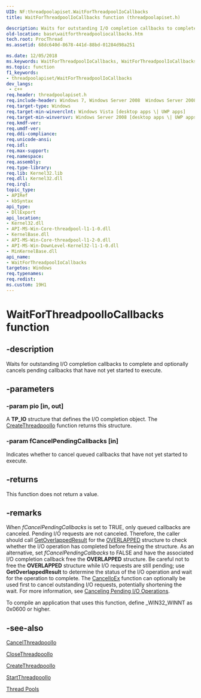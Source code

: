 ```yaml
---
UID: NF:threadpoolapiset.WaitForThreadpoolIoCallbacks
title: WaitForThreadpoolIoCallbacks function (threadpoolapiset.h)

description: Waits for outstanding I/O completion callbacks to complete and optionally cancels pending callbacks that have not yet started to execute.
old-location: base\waitforthreadpooliocallbacks.htm
tech.root: ProcThread
ms.assetid: 68dc640d-8678-441d-88bd-01284d98a251

ms.date: 12/05/2018
ms.keywords: WaitForThreadpoolIoCallbacks, WaitForThreadpoolIoCallbacks function, base.waitforthreadpooliocallbacks, threadpoolapiset/WaitForThreadpoolIoCallbacks, winbase/WaitForThreadpoolIoCallbacks
ms.topic: function
f1_keywords:
- threadpoolapiset/WaitForThreadpoolIoCallbacks
dev_langs:
 - c++
req.header: threadpoolapiset.h
req.include-header: Windows 7, Windows Server 2008  Windows Server 2008 R2, Windows.h
req.target-type: Windows
req.target-min-winverclnt: Windows Vista [desktop apps \| UWP apps]
req.target-min-winversvr: Windows Server 2008 [desktop apps \| UWP apps]
req.kmdf-ver: 
req.umdf-ver: 
req.ddi-compliance: 
req.unicode-ansi: 
req.idl: 
req.max-support: 
req.namespace: 
req.assembly: 
req.type-library: 
req.lib: Kernel32.lib
req.dll: Kernel32.dll
req.irql: 
topic_type:
- APIRef
- kbSyntax
api_type:
- DllExport
api_location:
- Kernel32.dll
- API-MS-Win-Core-threadpool-l1-1-0.dll
- KernelBase.dll
- API-MS-Win-Core-threadpool-l1-2-0.dll
- API-MS-Win-DownLevel-Kernel32-l1-1-0.dll
- MinKernelBase.dll
api_name:
- WaitForThreadpoolIoCallbacks
targetos: Windows
req.typenames: 
req.redist: 
ms.custom: 19H1
---
```


# WaitForThreadpoolIoCallbacks function


## -description


Waits for outstanding I/O completion callbacks to complete and optionally cancels pending callbacks that have not yet started to execute.


## -parameters




### -param pio [in, out]

A <b>TP_IO</b> structure that defines the I/O completion object. The <a href="https://docs.microsoft.com/windows/desktop/api/threadpoolapiset/nf-threadpoolapiset-createthreadpoolio">CreateThreadpoolIo</a> function returns this structure.


### -param fCancelPendingCallbacks [in]

Indicates whether to cancel queued callbacks that have not yet started to execute.


## -returns



This function does not return a value.




## -remarks



When <i>fCancelPendingCallbacks</i> is set to TRUE, only queued callbacks are canceled. Pending I/O requests are not canceled. Therefore, the caller should call <a href="https://docs.microsoft.com/windows/desktop/api/ioapiset/nf-ioapiset-getoverlappedresult">GetOverlappedResult</a> for the <a href="https://docs.microsoft.com/windows/desktop/api/minwinbase/ns-minwinbase-overlapped">OVERLAPPED</a> structure to check whether the I/O operation has completed before freeing the structure. As an alternative, set <i>fCancelPendingCallbacks</i> to FALSE and have the associated I/O completion callback free the <b>OVERLAPPED</b> structure. Be careful not to free the <b>OVERLAPPED</b> structure while I/O requests are still pending; use <b>GetOverlappedResult</b> to determine the status of the I/O operation and wait for the operation to complete. The <a href="https://docs.microsoft.com/windows/desktop/FileIO/cancelioex-func">CancelIoEx</a> function can optionally be used first to cancel outstanding I/O requests, potentially shortening the wait. For more information, see <a href="https://docs.microsoft.com/windows/desktop/FileIO/canceling-pending-i-o-operations">Canceling Pending I/O Operations</a>.

To compile an application that uses this function, define _WIN32_WINNT as 0x0600 or higher.




## -see-also




<a href="https://docs.microsoft.com/windows/desktop/api/threadpoolapiset/nf-threadpoolapiset-cancelthreadpoolio">CancelThreadpoolIo</a>



<a href="https://docs.microsoft.com/windows/desktop/api/threadpoolapiset/nf-threadpoolapiset-closethreadpoolio">CloseThreadpoolIo</a>



<a href="https://docs.microsoft.com/windows/desktop/api/threadpoolapiset/nf-threadpoolapiset-createthreadpoolio">CreateThreadpoolIo</a>



<a href="https://docs.microsoft.com/windows/desktop/api/threadpoolapiset/nf-threadpoolapiset-startthreadpoolio">StartThreadpoolIo</a>



<a href="https://docs.microsoft.com/windows/desktop/ProcThread/thread-pools">Thread Pools</a>
 

 

